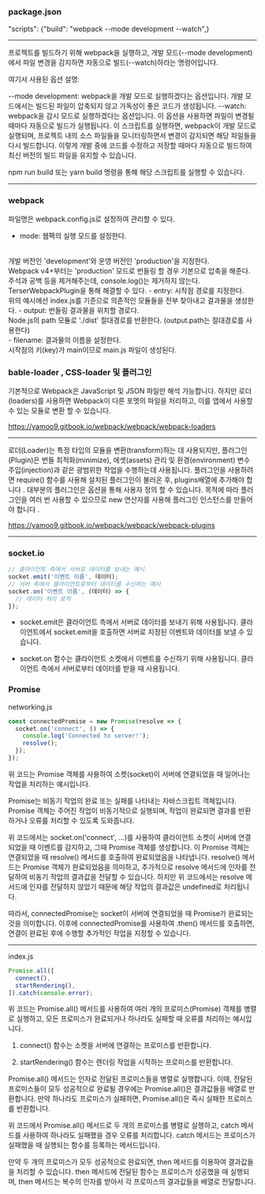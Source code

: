 



### package.json

"scripts": {"build": "webpack --mode development --watch",}
<br>

***

프로젝트를 빌드하기 위해 webpack을 실행하고, 개발 모드(--mode development)에서 파일 변경을 감지하면 자동으로 빌드(--watch)하라는 명령어입니다.

여기서 사용된 옵션 설명:

--mode development: webpack을 개발 모드로 실행하겠다는 옵션입니다. 개발 모드에서는 빌드된 파일이 압축되지 않고 가독성이 좋은 코드가 생성됩니다.
--watch: webpack을 감시 모드로 실행하겠다는 옵션입니다. 이 옵션을 사용하면 파일이 변경될 때마다 자동으로 빌드가 실행됩니다.
이 스크립트를 실행하면, webpack이 개발 모드로 실행되며, 프로젝트 내의 소스 파일들을 모니터링하면서 변경이 감지되면 해당 파일들을 다시 빌드합니다. 이렇게 개발 중에 코드를 수정하고 저장할 때마다 자동으로 빌드하여 최신 버전의 빌드 파일을 유지할 수 있습니다.

npm run build 또는 yarn build 명령을 통해 해당 스크립트를 실행할 수 있습니다.

***

### webpack

파일명은 webpack.config.js로 설정하여 관리할 수 있다.

- mode: 웹팩의 실행 모드를 설정한다. 
<br>
개발 버전인 'development'와 운영 버전인 'production'을 지정한다.
<br>
Webpack v4+부터는 'production' 모드로 번들링 할 경우 기본으로 압축을 해준다.
<br>
주석과 공백 등을 제거해주는데, console.log()는 제거하지 않는다.
TerserWebpackPlugin을 통해 해결할 수 있다.
- entry: 시작점 경로를 지정한다.
<br>
위의 예시에선 index.js를 기준으로 의존적인 모듈들을 전부 찾아내고 결과물을 생성한다.
- output: 번들링 결과물을 위치할 경로다.
<br>
Node.js의 path 모듈로 './dist' 절대경로를 반환한다. (output.path는 절대경로를 사용한다)
<br>
- filename: 결과물의 이름을 설정한다. 
<br>시작점의 키(key)가 main이므로 main.js 파일이 생성된다.

### bable-loader , CSS-loader 및 플러그인

기본적으로 Webpack은 JavaScript 및 JSON 파일만 해석 가능합니다. 하지만 로더(loaders)를 사용하면 Webpack이 다른 포멧의 파일을 처리하고, 이를 앱에서 사용할 수 있는 모듈로 변환 할 수 있습니다.

https://yamoo9.gitbook.io/webpack/webpack/webpack-loaders

---

로더(Loader)는 특정 타입의 모듈을 변환(transform)하는 데 사용되지만, 플러그인(Plugin)은 번들 최적화(minimize), 에셋(assets) 관리 및 환경(environment) 변수 주입(injection)과 같은 광범위한 작업을 수행하는데 사용됩니다.
플러그인을 사용하려면 require() 함수를 사용해 설치된 플러그인이 불러온 후, plugins배열에 추가해야 합니다 . 대부분의 플러그인은 옵션을 통해 사용자 정의 할 수 있습니다. 목적에 따라 플러그인을 여러 번 사용할 수 있으므로 new 연산자를 사용해 플러그인 인스턴스를 만들어야 합니다 .

https://yamoo9.gitbook.io/webpack/webpack/webpack-plugins

---

### socket.io 

```js
// 클라이언트 측에서 서버로 데이터를 보내는 예시
socket.emit('이벤트 이름', 데이터);
// 서버 측에서 클라이언트로부터 데이터를 수신하는 예시
socket.on('이벤트 이름', (데이터) => {
  // 데이터 처리 로직
});
```
- socket.emit은 클라이언트 측에서 서버로 데이터를 보내기 위해 사용됩니다. 클라이언트에서 socket.emit을 호출하면 서버로 지정된 이벤트와 데이터를 보낼 수 있습니다.

- socket.on 함수는 클라이언트 소켓에서 이벤트를 수신하기 위해 사용됩니다. 클라이언트 측에서 서버로부터 데이터를 받을 때 사용됩니다.


### Promise

networking.js
```js
const connectedPromise = new Promise(resolve => {
  socket.on('connect', () => {
    console.log('Connected to server!');
    resolve();
  });
});
```
위 코드는 Promise 객체를 사용하여 소켓(socket)이 서버에 연결되었을 때 일어나는 작업을 처리하는 예시입니다.

Promise는 비동기 작업의 완료 또는 실패를 나타내는 자바스크립트 객체입니다. Promise 객체는 주어진 작업이 비동기적으로 실행되며, 작업이 완료되면 결과를 반환하거나 오류를 처리할 수 있도록 도와줍니다.

위 코드에서는 socket.on('connect', ...)를 사용하여 클라이언트 소켓이 서버에 연결되었을 때 이벤트를 감지하고, 그때 Promise 객체를 생성합니다. 이 Promise 객체는 연결되었을 때 resolve() 메서드를 호출하여 완료되었음을 나타냅니다. resolve() 메서드는 Promise 객체가 완료되었음을 의미하고, 추가적으로 resolve 메서드에 인자를 전달하여 비동기 작업의 결과값을 전달할 수 있습니다. 하지만 위 코드에서는 resolve 메서드에 인자를 전달하지 않았기 때문에 해당 작업의 결과값은 undefined로 처리됩니다.

따라서, connectedPromise는 socket이 서버에 연결되었을 때 Promise가 완료되는 것을 의미합니다. 이후에 connectedPromise를 사용하여 .then() 메서드를 호출하면, 연결이 완료된 후에 수행할 추가적인 작업을 지정할 수 있습니다.

---

index.js
```js
Promise.all([
  connect(),
  startRendering(),
]).catch(console.error);
```
위 코드는 Promise.all() 메서드를 사용하여 여러 개의 프로미스(Promise) 객체를 병렬로 실행하고, 모든 프로미스가 완료되거나 하나라도 실패할 때 오류를 처리하는 예시입니다.

1. connect() 함수는 소켓을 서버에 연결하는 프로미스를 반환합니다.

2. startRendering() 함수는 렌더링 작업을 시작하는 프로미스를 반환합니다.

Promise.all() 메서드는 인자로 전달된 프로미스들을 병렬로 실행합니다. 이때, 전달된 프로미스들이 모두 성공적으로 완료될 경우에는 Promise.all()은 결과값들을 배열로 반환합니다. 만약 하나라도 프로미스가 실패하면, Promise.all()은 즉시 실패한 프로미스를 반환합니다.

위 코드에서 Promise.all() 메서드로 두 개의 프로미스를 병렬로 실행하고, catch 메서드를 사용하여 하나라도 실패했을 경우 오류를 처리합니다. catch 메서드는 프로미스가 실패했을 때 실행되는 함수를 등록하는 메서드입니다.

만약 두 개의 프로미스가 모두 성공적으로 완료되면, then 메서드를 이용하여 결과값들을 처리할 수 있습니다. then 메서드에 전달된 함수는 프로미스가 성공했을 때 실행되며, then 메서드는 복수의 인자를 받아서 각 프로미스의 결과값들을 배열로 전달합니다.

